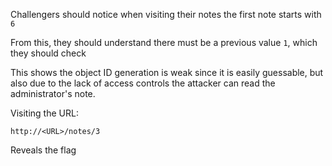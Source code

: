 
Challengers should notice when visiting their notes the first note starts with `6`

From this, they should understand there must be a previous value `1`, which they should check

This shows the object ID generation is weak since it is easily guessable, but also due to the lack of access controls 
the attacker can read the administrator's note.

Visiting the URL:
```
http://<URL>/notes/3
```

Reveals the flag
